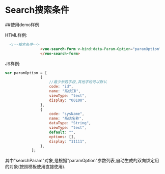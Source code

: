 # Search搜索条件

##使用demo样例

HTML样例:
```html
  <!--搜索条件-->
                <vue-search-form v-bind:data-Param-Option="paramOption" v-model="searchParam">
                </vue-search-form>
```

JS样例:
```javascript
var paramOption = [
                {
                    //最少参数字段,其他字段可以默认
                    code: "id",
                    name: "系统ID",
                    viewType: "text",
                    display: "00100",
                },
                {
                    code: "sysName",
                    name: "系统名称",
                    dataType: "String",
                    viewType: "text",
                    default: "",
                    options: [],
                    display: "11111",
                },
            ];

```

其中"searchParam"对象,是根据"paramOption"参数列表,自动生成的双向绑定用的对象(按照模板使用直接使用).